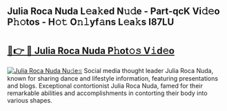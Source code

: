 ## Julia Roca Nuda L𝚎a𝚔ed N𝚞𝚍e - Part-qcK Vi𝚍𝚎o P𝚑𝚘tos - H𝚘𝚝 O𝚗𝚕yf𝚊ns L𝚎a𝚔s I87LU

# <h2><a href="http://kf5c5ht.oniu.top/?m=Julia+Roca+Nuda">🔗👉 🔴 Julia Roca Nuda P𝚑ot𝚘𝚜 V𝚒d𝚎o</a></h2>

[![Julia Roca Nuda Nu𝚍e𝚜](https://i.imgur.com/0qMVB7G.gif)](http://kf5c5ht.oniu.top/?m=Julia+Roca+Nuda)
Social media thought leader Julia Roca Nuda, known for sharing dance and lifestyle information, featuring presentations and blogs. Exceptional contortionist Julia Roca Nuda, famed for their remarkable abilities and accomplishments in contorting their body into various shapes.  
